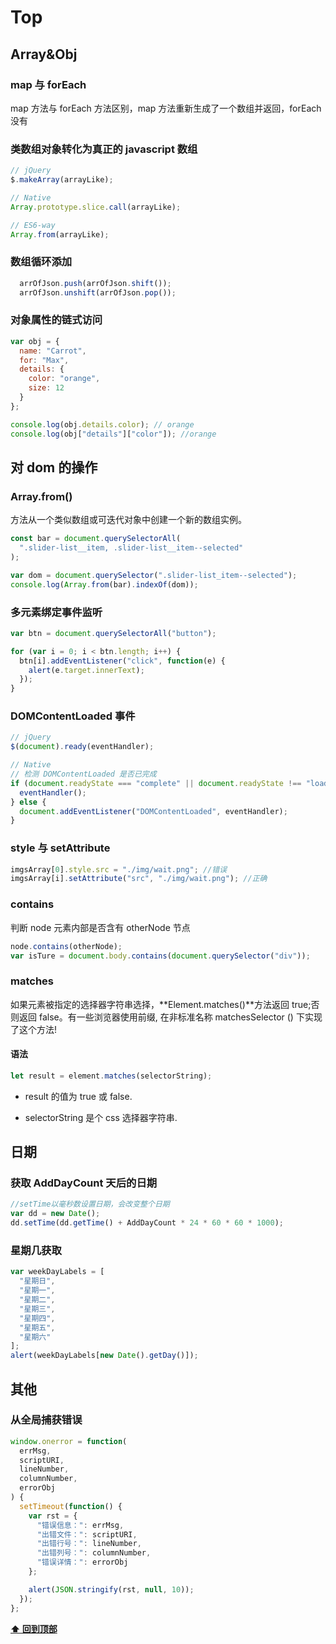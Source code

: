 # Top

## Array&Obj

### map 与 forEach

map 方法与 forEach 方法区别，map 方法重新生成了一个数组并返回，forEach 没有

### 类数组对象转化为真正的 javascript 数组

```js
// jQuery
$.makeArray(arrayLike);

// Native
Array.prototype.slice.call(arrayLike);

// ES6-way
Array.from(arrayLike);
```

### 数组循环添加

```js
  arrOfJson.push(arrOfJson.shift());
  arrOfJson.unshift(arrOfJson.pop());
```

### 对象属性的链式访问

```js
var obj = {
  name: "Carrot",
  for: "Max",
  details: {
    color: "orange",
    size: 12
  }
};

console.log(obj.details.color); // orange
console.log(obj["details"]["color"]); //orange
```

## 对 dom 的操作

### Array.from()

方法从一个类似数组或可迭代对象中创建一个新的数组实例。

```js
const bar = document.querySelectorAll(
  ".slider-list__item, .slider-list__item--selected"
);

var dom = document.querySelector(".slider-list_item--selected");
console.log(Array.from(bar).indexOf(dom));
```

### 多元素绑定事件监听

```js
var btn = document.querySelectorAll("button");

for (var i = 0; i < btn.length; i++) {
  btn[i].addEventListener("click", function(e) {
    alert(e.target.innerText);
  });
}
```

### DOMContentLoaded 事件

```js
// jQuery
$(document).ready(eventHandler);

// Native
// 检测 DOMContentLoaded 是否已完成
if (document.readyState === "complete" || document.readyState !== "loading") {
  eventHandler();
} else {
  document.addEventListener("DOMContentLoaded", eventHandler);
}
```

### style 与 setAttribute

```js
imgsArray[0].style.src = "./img/wait.png"; //错误
imgsArray[i].setAttribute("src", "./img/wait.png"); //正确
```

### contains

判断 node 元素内部是否含有 otherNode 节点

```js
node.contains(otherNode);
var isTure = document.body.contains(document.querySelector("div"));
```

### matches

如果元素被指定的选择器字符串选择，**Element.matches()**方法返回 true;否则返回 false。有一些浏览器使用前缀, 在非标准名称 matchesSelector () 下实现了这个方法!

#### 语法

```js
let result = element.matches(selectorString);
```

* result 的值为 true 或 false.

* selectorString 是个 css 选择器字符串.

## 日期

### 获取 AddDayCount 天后的日期

```js
//setTime以毫秒数设置日期，会改变整个日期
var dd = new Date();
dd.setTime(dd.getTime() + AddDayCount * 24 * 60 * 60 * 1000);
```

### 星期几获取

```js
var weekDayLabels = [
  "星期日",
  "星期一",
  "星期二",
  "星期三",
  "星期四",
  "星期五",
  "星期六"
];
alert(weekDayLabels[new Date().getDay()]);
```

## 其他

### 从全局捕获错误

```js
window.onerror = function(
  errMsg,
  scriptURI,
  lineNumber,
  columnNumber,
  errorObj
) {
  setTimeout(function() {
    var rst = {
      "错误信息：": errMsg,
      "出错文件：": scriptURI,
      "出错行号：": lineNumber,
      "出错列号：": columnNumber,
      "错误详情：": errorObj
    };

    alert(JSON.stringify(rst, null, 10));
  });
};
```

**[⬆ 回到顶部](#Top)**
